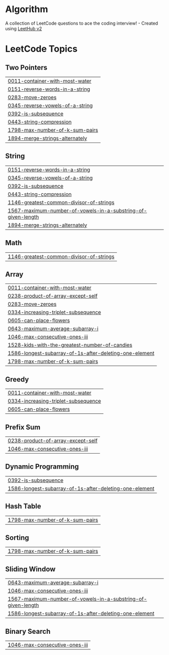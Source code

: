 # Algorithm
A collection of LeetCode questions to ace the coding interview! - Created using [LeetHub v2](https://github.com/arunbhardwaj/LeetHub-2.0)

<!---LeetCode Topics Start-->
# LeetCode Topics
## Two Pointers
|  |
| ------- |
| [0011-container-with-most-water](https://github.com/sohyeonlee0623/Algorithm/tree/master/0011-container-with-most-water) |
| [0151-reverse-words-in-a-string](https://github.com/sohyeonlee0623/Algorithm/tree/master/0151-reverse-words-in-a-string) |
| [0283-move-zeroes](https://github.com/sohyeonlee0623/Algorithm/tree/master/0283-move-zeroes) |
| [0345-reverse-vowels-of-a-string](https://github.com/sohyeonlee0623/Algorithm/tree/master/0345-reverse-vowels-of-a-string) |
| [0392-is-subsequence](https://github.com/sohyeonlee0623/Algorithm/tree/master/0392-is-subsequence) |
| [0443-string-compression](https://github.com/sohyeonlee0623/Algorithm/tree/master/0443-string-compression) |
| [1798-max-number-of-k-sum-pairs](https://github.com/sohyeonlee0623/Algorithm/tree/master/1798-max-number-of-k-sum-pairs) |
| [1894-merge-strings-alternately](https://github.com/sohyeonlee0623/Algorithm/tree/master/1894-merge-strings-alternately) |
## String
|  |
| ------- |
| [0151-reverse-words-in-a-string](https://github.com/sohyeonlee0623/Algorithm/tree/master/0151-reverse-words-in-a-string) |
| [0345-reverse-vowels-of-a-string](https://github.com/sohyeonlee0623/Algorithm/tree/master/0345-reverse-vowels-of-a-string) |
| [0392-is-subsequence](https://github.com/sohyeonlee0623/Algorithm/tree/master/0392-is-subsequence) |
| [0443-string-compression](https://github.com/sohyeonlee0623/Algorithm/tree/master/0443-string-compression) |
| [1146-greatest-common-divisor-of-strings](https://github.com/sohyeonlee0623/Algorithm/tree/master/1146-greatest-common-divisor-of-strings) |
| [1567-maximum-number-of-vowels-in-a-substring-of-given-length](https://github.com/sohyeonlee0623/Algorithm/tree/master/1567-maximum-number-of-vowels-in-a-substring-of-given-length) |
| [1894-merge-strings-alternately](https://github.com/sohyeonlee0623/Algorithm/tree/master/1894-merge-strings-alternately) |
## Math
|  |
| ------- |
| [1146-greatest-common-divisor-of-strings](https://github.com/sohyeonlee0623/Algorithm/tree/master/1146-greatest-common-divisor-of-strings) |
## Array
|  |
| ------- |
| [0011-container-with-most-water](https://github.com/sohyeonlee0623/Algorithm/tree/master/0011-container-with-most-water) |
| [0238-product-of-array-except-self](https://github.com/sohyeonlee0623/Algorithm/tree/master/0238-product-of-array-except-self) |
| [0283-move-zeroes](https://github.com/sohyeonlee0623/Algorithm/tree/master/0283-move-zeroes) |
| [0334-increasing-triplet-subsequence](https://github.com/sohyeonlee0623/Algorithm/tree/master/0334-increasing-triplet-subsequence) |
| [0605-can-place-flowers](https://github.com/sohyeonlee0623/Algorithm/tree/master/0605-can-place-flowers) |
| [0643-maximum-average-subarray-i](https://github.com/sohyeonlee0623/Algorithm/tree/master/0643-maximum-average-subarray-i) |
| [1046-max-consecutive-ones-iii](https://github.com/sohyeonlee0623/Algorithm/tree/master/1046-max-consecutive-ones-iii) |
| [1528-kids-with-the-greatest-number-of-candies](https://github.com/sohyeonlee0623/Algorithm/tree/master/1528-kids-with-the-greatest-number-of-candies) |
| [1586-longest-subarray-of-1s-after-deleting-one-element](https://github.com/sohyeonlee0623/Algorithm/tree/master/1586-longest-subarray-of-1s-after-deleting-one-element) |
| [1798-max-number-of-k-sum-pairs](https://github.com/sohyeonlee0623/Algorithm/tree/master/1798-max-number-of-k-sum-pairs) |
## Greedy
|  |
| ------- |
| [0011-container-with-most-water](https://github.com/sohyeonlee0623/Algorithm/tree/master/0011-container-with-most-water) |
| [0334-increasing-triplet-subsequence](https://github.com/sohyeonlee0623/Algorithm/tree/master/0334-increasing-triplet-subsequence) |
| [0605-can-place-flowers](https://github.com/sohyeonlee0623/Algorithm/tree/master/0605-can-place-flowers) |
## Prefix Sum
|  |
| ------- |
| [0238-product-of-array-except-self](https://github.com/sohyeonlee0623/Algorithm/tree/master/0238-product-of-array-except-self) |
| [1046-max-consecutive-ones-iii](https://github.com/sohyeonlee0623/Algorithm/tree/master/1046-max-consecutive-ones-iii) |
## Dynamic Programming
|  |
| ------- |
| [0392-is-subsequence](https://github.com/sohyeonlee0623/Algorithm/tree/master/0392-is-subsequence) |
| [1586-longest-subarray-of-1s-after-deleting-one-element](https://github.com/sohyeonlee0623/Algorithm/tree/master/1586-longest-subarray-of-1s-after-deleting-one-element) |
## Hash Table
|  |
| ------- |
| [1798-max-number-of-k-sum-pairs](https://github.com/sohyeonlee0623/Algorithm/tree/master/1798-max-number-of-k-sum-pairs) |
## Sorting
|  |
| ------- |
| [1798-max-number-of-k-sum-pairs](https://github.com/sohyeonlee0623/Algorithm/tree/master/1798-max-number-of-k-sum-pairs) |
## Sliding Window
|  |
| ------- |
| [0643-maximum-average-subarray-i](https://github.com/sohyeonlee0623/Algorithm/tree/master/0643-maximum-average-subarray-i) |
| [1046-max-consecutive-ones-iii](https://github.com/sohyeonlee0623/Algorithm/tree/master/1046-max-consecutive-ones-iii) |
| [1567-maximum-number-of-vowels-in-a-substring-of-given-length](https://github.com/sohyeonlee0623/Algorithm/tree/master/1567-maximum-number-of-vowels-in-a-substring-of-given-length) |
| [1586-longest-subarray-of-1s-after-deleting-one-element](https://github.com/sohyeonlee0623/Algorithm/tree/master/1586-longest-subarray-of-1s-after-deleting-one-element) |
## Binary Search
|  |
| ------- |
| [1046-max-consecutive-ones-iii](https://github.com/sohyeonlee0623/Algorithm/tree/master/1046-max-consecutive-ones-iii) |
<!---LeetCode Topics End-->